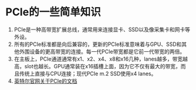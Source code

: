 # PCIe的一些简单知识

1. PCIe是一种高带宽扩展总线，通常用来连接显卡、SSD以及像采集卡和网卡等外设。 
2. 所有的PCIe标准都是向后兼容的，更新的PCIe标准意味着与GPU、SSD和其他外围设备的更高带宽的连接。每一代PCIe带宽都是它前一代带宽的两倍。
3. 在主板上，PCIe通道通常有x1、x2、x4、x8和x16几种，lanes越多，带宽越高，slot也越长。GPU通常装在x16插槽上面，因为它不仅有最大的带宽，而且传统上直接与CPU连接；现代PCIe m.2 SSD使用x4 lanes。
4. [英特尔官网关于PCIe的文档](https://www.intel.com/content/www/us/en/gaming/resources/what-is-pcie-4-and-why-does-it-matter.html)